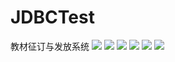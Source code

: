 # JDBCTest
教材征订与发放系统
![](http://onf44qqgp.bkt.clouddn.com/17-6-23/44060533.jpg)
![](http://onf44qqgp.bkt.clouddn.com/17-6-23/56987327.jpg)
![](http://onf44qqgp.bkt.clouddn.com/17-6-23/57139082.jpg)
![](http://onf44qqgp.bkt.clouddn.com/17-6-23/5175650.jpg)
![](http://onf44qqgp.bkt.clouddn.com/17-6-23/92061216.jpg)
![](http://onf44qqgp.bkt.clouddn.com/17-6-23/59085151.jpg)
